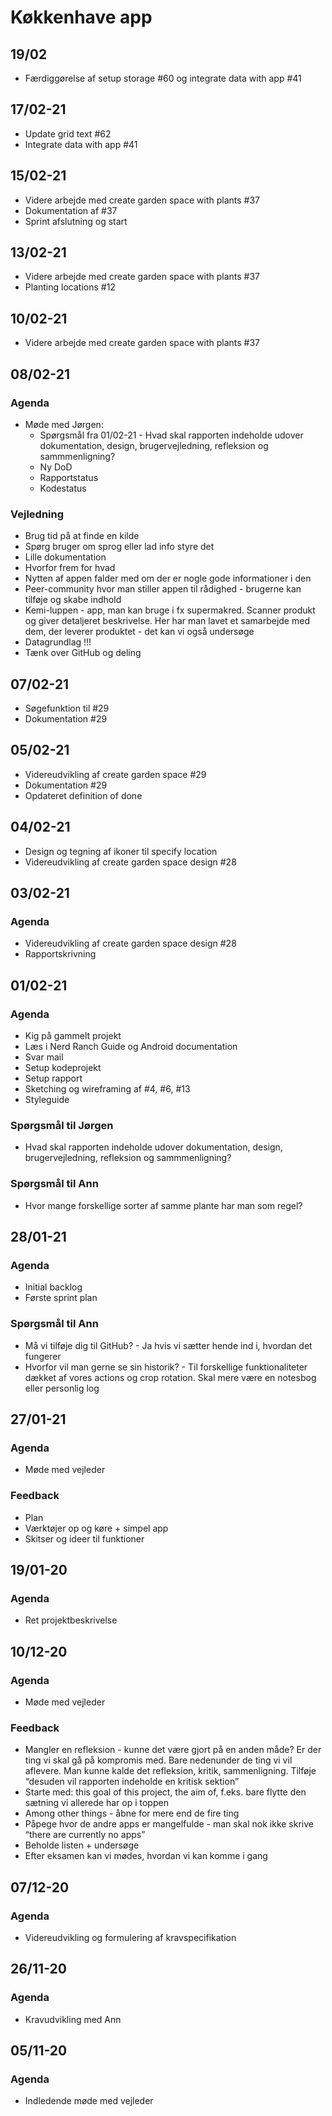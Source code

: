 # Køkkenhave app

## 19/02

* Færdiggørelse af setup storage #60 og integrate data with app #41

## 17/02-21

* Update grid text #62
* Integrate data with app #41

## 15/02-21

* Videre arbejde med create garden space with plants #37
* Dokumentation af #37
* Sprint afslutning og start

## 13/02-21

* Videre arbejde med create garden space with plants #37
* Planting locations #12

## 10/02-21

* Videre arbejde med create garden space with plants #37

## 08/02-21

### Agenda

* Møde med Jørgen:
  * Spørgsmål fra 01/02-21 - Hvad skal rapporten indeholde udover dokumentation, design, brugervejledning, refleksion og sammmenligning?
  * Ny DoD
  * Rapportstatus
  * Kodestatus

### Vejledning

* Brug tid på at finde en kilde
* Spørg bruger om sprog eller lad info styre det
* Lille dokumentation
* Hvorfor frem for hvad
* Nytten af appen falder med om der er nogle gode informationer i den
* Peer-community hvor man stiller appen til rådighed - brugerne kan tilføje og skabe indhold
* Kemi-luppen - app, man kan bruge i fx supermakred. Scanner produkt og giver detaljeret beskrivelse. Her har man lavet et samarbejde med dem, der leverer produktet - det kan vi også undersøge
* Datagrundlag !!!
* Tænk over GitHub og deling
  
## 07/02-21

* Søgefunktion til #29
* Dokumentation #29

## 05/02-21

* Videreudvikling af create garden space #29
* Dokumentation #29
* Opdateret definition of done

## 04/02-21

* Design og tegning af ikoner til specify location
* Videreudvikling af create garden space design #28

## 03/02-21

### Agenda

* Videreudvikling af create garden space design #28
* Rapportskrivning

## 01/02-21

### Agenda

* Kig på gammelt projekt
* Læs i Nerd Ranch Guide og Android documentation
* Svar mail
* Setup kodeprojekt
* Setup rapport
* Sketching og wireframing af #4, #6, #13
* Styleguide

### Spørgsmål til Jørgen

* Hvad skal rapporten indeholde udover dokumentation, design, brugervejledning, refleksion og sammmenligning?

### Spørgsmål til Ann

* Hvor mange forskellige sorter af samme plante har man som regel?

## 28/01-21

### Agenda

* Initial backlog
* Første sprint plan

### Spørgsmål til Ann

* Må vi tilføje dig til GitHub? - Ja hvis vi sætter hende ind i, hvordan det fungerer
* Hvorfor vil man gerne se sin historik? - Til forskellige funktionaliteter dækket af vores actions og crop rotation. Skal mere være en notesbog eller personlig log

## 27/01-21

### Agenda

* Møde med vejleder

### Feedback

* Plan
* Værktøjer op og køre + simpel app
* Skitser og ideer til funktioner

## 19/01-20

### Agenda

* Ret projektbeskrivelse


## 10/12-20

### Agenda

* Møde med vejleder

### Feedback

* Mangler en refleksion - kunne det være gjort på en anden måde? Er der ting vi skal gå på kompromis med. Bare nedenunder de ting vi vil aflevere. Man kunne kalde det refleksion, kritik, sammenligning. Tilføje “desuden vil rapporten indeholde en kritisk sektion”
* Starte med: this goal of this project, the aim of, f.eks. bare flytte den sætning vi allerede har op i toppen
* Among other things - åbne for mere end de fire ting
* Påpege hvor de andre apps er mangelfulde - man skal nok ikke skrive “there are currently no apps”
* Beholde listen + undersøge
* Efter eksamen kan vi mødes, hvordan vi kan komme i gang

## 07/12-20

### Agenda

* Videreudvikling og formulering af kravspecifikation

## 26/11-20

### Agenda

* Kravudvikling med Ann

## 05/11-20

### Agenda

* Indledende møde med vejleder
